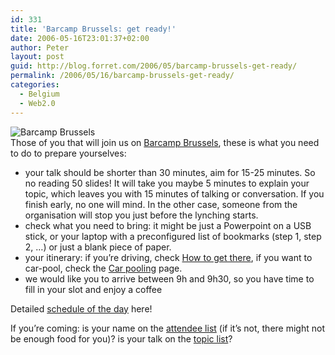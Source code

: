 ```yaml
---
id: 331
title: 'Barcamp Brussels: get ready!'
date: 2006-05-16T23:01:37+02:00
author: Peter
layout: post
guid: http://blog.forret.com/2006/05/barcamp-brussels-get-ready/
permalink: /2006/05/16/barcamp-brussels-get-ready/
categories:
  - Belgium
  - Web2.0
---
```

![Barcamp Brussels](http://static.flickr.com/45/139767078_ec3b5727c6.jpg)  
Those of you that will join us on [Barcamp Brussels](http://barcamp.forret.com), these is what you need to do to prepare yourselves:

  * your talk should be shorter than 30 minutes, aim for 15-25 minutes. So no reading 50 slides! It will take you maybe 5 minutes to explain your topic, which leaves you with 15 minutes of talking or conversation. If you finish early, no one will mind. In the other case, someone from the organisation will stop you just before the lynching starts.
  * check what you need to bring: it might be just a Powerpoint on a USB stick, or your laptop with a preconfigured list of bookmarks (step 1, step 2, &#8230;) or just a blank piece of paper.
  * your itinerary: if you&#8217;re driving, check [How to get there](http://barcamp.forret.com/wiki/index.php?title=How_to_get_there), if you want to car-pool, check the [Car pooling](http://barcamp.forret.com/wiki/index.php?title=Car_pooling) page.
  * we would like you to arrive between 9h and 9h30, so you have time to fill in your slot and enjoy a coffee

Detailed [schedule of the day](http://barcamp.forret.com/blog/2006/05/16/barcamp-practical-details/) here!

If you&#8217;re coming: is your name on the [attendee list](http://barcamp.org/BarCampBrusselsForTheImpatient) (if it&#8217;s not, there might not be enough food for you)? is your talk on the [topic list](http://barcamp.forret.com/wiki/index.php?title=Barcamp_topics)?